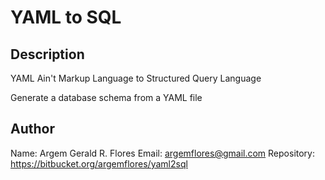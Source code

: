 YAML to SQL
===========

Description
-----------
YAML Ain't Markup Language to Structured Query Language

Generate a database schema from a YAML file

Author
------
Name: Argem Gerald R. Flores
Email: <argemflores@gmail.com>
Repository: <https://bitbucket.org/argemflores/yaml2sql>
